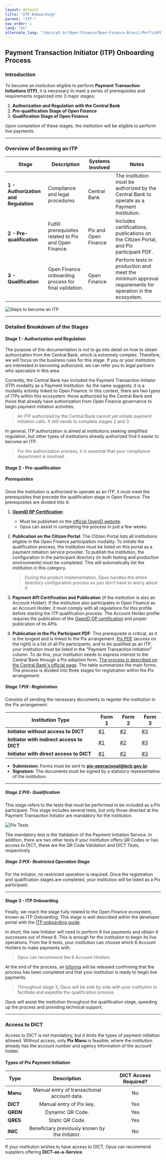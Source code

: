 ```yaml
---
layout: default
title: "ITP Onboarding"
parent: "ITP-"
nav_order: 1
lang: "en"
alternate_lang: "/docs/pt-br/Open-Finance/Open-Finance-Brasil/PerfisOFB/OFB-OnboardingITP/"
---
```


## Payment Transaction Initiator (ITP) Onboarding Process

### Introduction

To become an institution eligible to perform **Payment Transaction Initiations (ITP)**, it is necessary to meet a series of prerequisites and requirements organized into 3 major stages:

1. **Authorization and Regulation with the Central Bank**
2. **Pre-qualification Stage of Open Finance**
3. **Qualification Stage of Open Finance**

Upon completion of these stages, the institution will be eligible to perform live payments.

---

### Overview of Becoming an ITP

| **Stage**                     | **Description**                                                                                     | **Systems Involved**            | **Notes**                                                                                                                                                                |
|-------------------------------|-----------------------------------------------------------------------------------------------------|---------------------------------|-----------------------------------------------------------------------------------------------------------------------------------------------------------------------|
| **1 - Authorization and Regulation** | Compliance and legal procedures                                                                         | Central Bank                    | The institution must be authorized by the Central Bank to operate as a Payment Institution.                                                                            |
| **2 - Pre-qualification**      | Fulfill prerequisites related to Pix and Open Finance.                                               | Pix and Open Finance             | Includes certifications, publications on the Citizen Portal, and Pix participant PDF.                                                                                  |
| **3 - Qualification**          | Open Finance onboarding process for final validation.                                                 | Open Finance                    | Perform tests in production and meet the minimum approval requirements for operation in the ecosystem.                                                                |

![Steps to become an ITP](./images/etapas.png)

---

### Detailed Breakdown of the Stages

#### **Stage 1 - Authorization and Regulation**

The purpose of this documentation is not to go into detail on how to obtain authorization from the Central Bank, which is extremely complex. Therefore, we will focus on the business rules for this stage. If you or your institution are interested in becoming authorized, we can refer you to legal partners who specialize in this area.

Currently, the Central Bank has included the Payment Transaction Initiator (ITP) modality as a Payment Institution. As the name suggests, it is a modality entirely linked to Open Finance. In this context, there are two types of ITPs within this ecosystem: those authorized by the Central Bank and those that already have authorization from Open Finance governance to begin payment initiation activities.

> An ITP authorized by the Central Bank cannot yet initiate payment initiation calls. It still needs to complete stages 2 and 3.

In general, ITP authorization is aimed at institutions seeking simplified regulation, but other types of institutions already authorized find it easier to become an ITP.

> For the authorization process, it is essential that your compliance department is involved.

#### **Stage 2 - Pre-qualification**

##### Prerequisites

Once the institution is authorized to operate as an ITP, it must meet the prerequisites that precede the qualification stage in Open Finance. The prerequisites are divided into 4:

1. [**OpenID RP Certification**](../OFB-Certificações.html):
   - Must be published on the [official OpenID website](https://openid.net/certification/#FAPI_RPs).
   - Opus can assist in completing the process in just a few weeks.

2. **Publication on the Citizen Portal**:
   The Citizen Portal lists all institutions eligible in the Open Finance participation modality. To initiate the qualification process, the institution must be listed on this portal as a payment initiation service provider.
   To publish the institution, the configuration in the participant directory (in both testing and production environments) must be completed. This will automatically list the institution in this category.

   > During the product implementation, Opus handles the entire directory configuration process so you don’t have to worry about it.

3. **Payment API Certification and Publication** (if the institution is also an Account Holder):
    If the institution also participates in Open Finance as an Account Holder, it must comply with all regulations for this profile before starting the ITP qualification process. The Account Holder profile requires the publication of the [OpenID OP certification](../OFB-Certificações.html) and proper publication of its APIs.

4. **Publication in the Pix Participant PDF**:
    This prerequisite is critical, as it is the longest and is linked to the Pix arrangement. [Pix PDF](https://www.bcb.gov.br/estabilidadefinanceira/participantespix) (access on the right) is a list of all Pix participants, and to be qualified as an ITP, your institution must be listed in the "Payment Transaction Initiation" column.
    To do this, your institution needs to express interest to the Central Bank through a Pix adoption form. [The process is described on the Central Bank's official page](https://www.bcb.gov.br/estabilidadefinanceira/participantespix). The table summarizes the main forms.
    The process is divided into three stages for registration within the Pix arrangement:

##### **Stage 1 _PIX_- Registration**

Consists of sending the necessary documents to register the institution in the Pix arrangement:

| **Institution Type**              | **Form 1**  | **Form 2**  | **Form 3** |
|-----------------------------------|-------------|-------------|------------|
| **Initiator without access to DICT** | [#1](https://www.bcb.gov.br/content/estabilidadefinanceira/pix/Formulario_adesao-Iniciadores.docx) | [#2](https://www.bcb.gov.br/content/estabilidadefinanceira/pix/Formulario_produtos_e_servicos-Iniciador.docx) | [#3](https://www.bcb.gov.br/content/estabilidadefinanceira/pix/Adesao_Questionarios/Questionario_autoavaliacao_seguranca-Iniciador-Sem_acesso_DICT.docx) |
| **Initiator with indirect access to DICT** | [#1](https://www.bcb.gov.br/content/estabilidadefinanceira/pix/Formulario_adesao-Iniciadores.docx) | [#2](https://www.bcb.gov.br/content/estabilidadefinanceira/pix/Formulario_produtos_e_servicos-Iniciador.docx) | [#3](https://www.bcb.gov.br/content/estabilidadefinanceira/pix/Adesao_Questionarios/Questionario_autoavaliacao_seguranca-Iniciador-Com_Acesso_indireto_DICT.docx) |
| **Initiator with direct access to DICT** | [#1](https://www.bcb.gov.br/content/estabilidadefinanceira/pix/Formulario_adesao-Iniciadores.docx) | [#2](https://www.bcb.gov.br/content/estabilidadefinanceira/pix/Formulario_produtos_e_servicos-Iniciador.docx) | [#3](https://www.bcb.gov.br/content/estabilidadefinanceira/pix/Adesao_Questionarios/Questionario_autoavaliacao_seguranca-Iniciador-Com_Acesso_direto_DICT.docx) |

- **Submission:** Forms must be sent to **<pix-operacional@bcb.gov.br>**.
- **Signature:** The documents must be signed by a statutory representative of the institution.

---

##### **Stage 2 _PIX_- Qualification**

This stage refers to the tests that must be performed to be included as a Pix participant. This stage includes several tests, but only those directed at the Payment Transaction Initiator are mandatory for the institution.

![Pix Tests](./images/etapas_pix.png)

The mandatory test is the Validation of the Payment Initiation Service. In addition, there are two other tests if your institution offers QR Codes or has access to DICT, these are the QR Code Validation and DICT Tests, respectively.

##### **Stage 3 _PIX_- Restricted Operation Stage**

For the Initiator, no restricted operation is required. Once the registration and qualification stages are completed, your institution will be listed as a Pix participant.

---

#### **Stage 3 - ITP Onboarding**

Finally, we reach the stage fully related to the Open Finance ecosystem, known as ITP Onboarding. This stage is well described within the developer portal with the [ITP onboarding guide](https://openfinancebrasil.atlassian.net/wiki/spaces/OF/pages/17378706/Guia+de+Onboarding+ITP).

In short, the new Initiator will need to perform 6 live payments and obtain 4 successes out of these 6. This is enough for the institution to begin its live operations. From the 6 tests, your institution can choose which 6 Account Holders to make payments with.

> Opus can recommend the 6 Account Holders.

At the end of the process, an [Informa](https://mailchi.mp/afc5cfe5cc93/open-banking-informa-10116651?e=447d7abb9f) will be released confirming that the process has been completed and that your institution is ready to begin live payments.

> Throughout stage 3, Opus will be side by side with your institution to facilitate and expedite the qualification process.

Opus will assist the institution throughout the qualification stage, speeding up the process and providing technical support.

---

### Access to DICT

Access to DICT is not mandatory, but it limits the types of payment initiation allowed. Without access, only **Pix Manu** is feasible, where the institution already has the account number and agency information of the account holder.

#### **Types of Pix Payment Initiation**

| **Type**       | **Description**                                                                 | **DICT Access Required?** |
|----------------|:-------------------------------------------------------------------------------:|:--------------------------:|
| **Manu**       | Manual entry of transactional account data.                                    | No                        |
| **DICT**       | Manual entry of Pix key.                                                       | Yes                       |
| **QRDN**       | Dynamic QR Code.                                                               | Yes                       |
| **QRES**       | Static QR Code.                                                                | Yes                       |
| **INIC**       | Beneficiary previously known by the Initiator.                                  | No                        |

If your institution wishes to have access to DICT, Opus can recommend suppliers offering **DICT-as-a-Service**.
